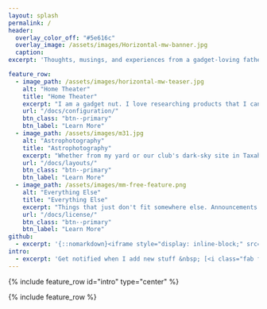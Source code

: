 ```yaml
---
layout: splash
permalink: /
header:
  overlay_color_off: "#5e616c"
  overlay_image: /assets/images/Horizontal-mw-banner.jpg
  caption:
excerpt: 'Thoughts, musings, and experiences from a gadget-loving father of girls<br />'

feature_row:
  - image_path: /assets/images/horizontal-mw-teaser.jpg
    alt: "Home Theater"
    title: "Home Theater"
    excerpt: "I am a gadget nut. I love researching products that I can't afford.  Even some that I can."
    url: "/docs/configuration/"
    btn_class: "btn--primary"
    btn_label: "Learn More"
  - image_path: /assets/images/m31.jpg
    alt: "Astrophotography"
    title: "Astrophotography"
    excerpt: "Whether from my yard or our club's dark-sky site in Taxahaw, SC, here's where they go.  I'll get better."
    url: "/docs/layouts/"
    btn_class: "btn--primary"
    btn_label: "Learn More"
  - image_path: /assets/images/mm-free-feature.png
    alt: "Everything Else"
    title: "Everything Else"
    excerpt: "Things that just don't fit somewhere else. Announcements for new docs, woodworking, etc."
    url: "/docs/license/"
    btn_class: "btn--primary"
    btn_label: "Learn More"
github:
  - excerpt: '{::nomarkdown}<iframe style="display: inline-block;" src="https://ghbtns.com/github-btn.html?user=mmistakes&repo=minimal-mistakes&type=star&count=true&size=large" frameborder="0" scrolling="0" width="160px" height="30px"></iframe> <iframe style="display: inline-block;" src="https://ghbtns.com/github-btn.html?user=mmistakes&repo=minimal-mistakes&type=fork&count=true&size=large" frameborder="0" scrolling="0" width="158px" height="30px"></iframe>{:/nomarkdown}'
intro:
  - excerpt: 'Get notified when I add new stuff &nbsp; [<i class="fab fa-twitter"></i> @jamiesmithnc](https://twitter.com/jamiesmithnc){: .btn .btn--twitter} [<i class="fab fa-paypal"></i> Tip Me](https://paypal.me/jamiesmithnc){: .btn .btn--primary}'
---
```

{% include feature_row id="intro" type="center" %}

{% include feature_row %}